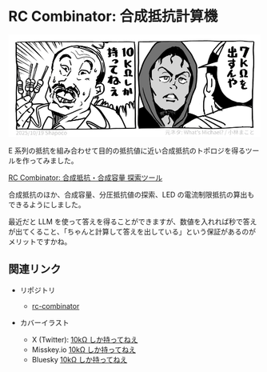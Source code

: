 # RC Combinator: 合成抵抗計算機

![](./title.png)

E 系列の抵抗を組み合わせて目的の抵抗値に近い合成抵抗のトポロジを得るツールを作ってみました。

[RC Combinator: 合成抵抗・合成容量 探索ツール](https://shapoco.github.io/rc-combinator/)

合成抵抗のほか、合成容量、分圧抵抗値の探索、LED の電流制限抵抗の算出もできるようにしました。

最近だと LLM を使って答えを得ることができますが、数値を入れれば秒で答えが出てくること、「ちゃんと計算して答えを出している」という保証があるのがメリットですかね。

## 関連リンク

- リポジトリ

    - [rc-combinator](https://github.com/shapoco/rc-combinator)

- カバーイラスト

    - X (Twitter): [10kΩ しか持ってねえ](https://x.com/shapoco/status/1979897758506184989)
    - Misskey.io [10kΩ しか持ってねえ](https://misskey.io/notes/ae1aijmdiy8e091v)
    - Bluesky [10kΩ しか持ってねえ](https://bsky.app/profile/shapoco.net/post/3m3kexllayk2z)
